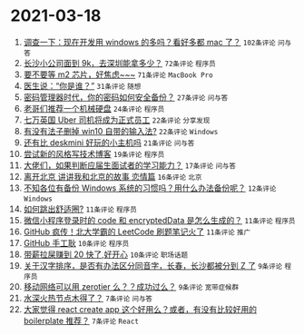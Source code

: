 # 2021-03-18

1. [调查一下：现在开发用 windows 的多吗？看好多都 mac 了？](https://www.v2ex.com/t/762674) `102条评论` `问与答`
1. [长沙小公司面到 9k，去深圳能拿多少？](https://www.v2ex.com/t/762681) `72条评论` `程序员`
1. [要不要等 m2 芯片，好焦虑~~~](https://www.v2ex.com/t/762693) `71条评论` `MacBook Pro`
1. [医生说：“你是谁？”](https://www.v2ex.com/t/762659) `31条评论` `随想`
1. [密码管理器时代，你的密码如何安全备份？](https://www.v2ex.com/t/762689) `27条评论` `问与答`
1. [老哥们推荐一个机械硬盘](https://www.v2ex.com/t/762714) `24条评论` `程序员`
1. [七万英国 Uber 司机将成为正式员工](https://www.v2ex.com/t/762671) `22条评论` `分享发现`
1. [有没有法子删掉 win10 自带的输入法?](https://www.v2ex.com/t/762662) `22条评论` `Windows`
1. [还有比 deskmini 好玩的小主机吗](https://www.v2ex.com/t/762666) `21条评论` `问与答`
1. [尝试新的风格写技术博客](https://www.v2ex.com/t/762732) `19条评论` `程序员`
1. [大佬们，如果判断应届生面试者的学习能力？](https://www.v2ex.com/t/762661) `17条评论` `问与答`
1. [离开北京 讲讲我和北京的故事 恋情篇](https://www.v2ex.com/t/762733) `16条评论` `北京`
1. [不知各位有备份 Windows 系统的习惯吗？用什么办法备份呢？](https://www.v2ex.com/t/762742) `12条评论` `Windows`
1. [如何跳出舒适圈?](https://www.v2ex.com/t/762692) `11条评论` `程序员`
1. [微信小程序登录时的 code 和 encryptedData 是怎么生成的？](https://www.v2ex.com/t/762685) `11条评论` `程序员`
1. [GitHub 疯传！北大学霸的 LeetCode 刷题笔记火了](https://www.v2ex.com/t/762677) `11条评论` `推广`
1. [GitHub 手工耿](https://www.v2ex.com/t/762730) `10条评论` `程序员`
1. [带薪拉屎赚到 20 快了,好开心](https://www.v2ex.com/t/762700) `10条评论` `职场话题`
1. [关于汉字排序，是否有办法区分同音字，长春，长沙都被分到 Z 了](https://www.v2ex.com/t/762731) `9条评论` `程序员`
1. [移动网络可以用 zerotier 么？？成功过么？](https://www.v2ex.com/t/762709) `9条评论` `宽带症候群`
1. [水深火热节点木得了？](https://www.v2ex.com/t/762708) `7条评论` `问与答`
1. [大家觉得 react create app 这个好用么？或者，有没有比较好用的 boilerplate 推荐？](https://www.v2ex.com/t/762694) `7条评论` `React`
